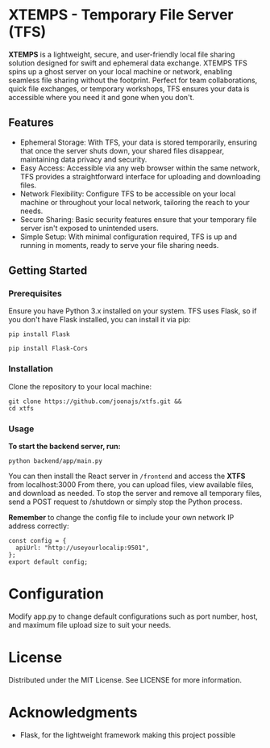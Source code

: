 # XTEMPS - Temporary File Server (TFS)

**XTEMPS** is a lightweight, secure, and user-friendly local file sharing solution designed for swift and ephemeral data exchange. XTEMPS TFS spins up a ghost server on your local machine or network, enabling seamless file sharing without the footprint. Perfect for team collaborations, quick file exchanges, or temporary workshops, TFS ensures your data is accessible where you need it and gone when you don't.

## Features

 - Ephemeral Storage: With TFS, your data is stored temporarily, ensuring that once the server shuts down, your shared files disappear, maintaining data privacy and security.
 - Easy Access: Accessible via any web browser within the same network, TFS provides a straightforward interface for uploading and downloading files.
 - Network Flexibility: Configure TFS to be accessible on your local machine or throughout your local network, tailoring the reach to your needs.
 - Secure Sharing: Basic security features ensure that your temporary file server isn't exposed to unintended users.
 - Simple Setup: With minimal configuration required, TFS is up and running in moments, ready to serve your file sharing needs.

## Getting Started
### Prerequisites
Ensure you have Python 3.x installed on your system. TFS uses Flask, so if you don't have Flask installed, you can install it via pip:
```
pip install Flask
```
```
pip install Flask-Cors
```
### Installation
Clone the repository to your local machine:
```
git clone https://github.com/joonajs/xtfs.git &&
cd xtfs
```
### Usage
**To start the backend server, run:**
```
python backend/app/main.py
```
You can then install the React server in ```/frontend``` and access the **XTFS** from localhost:3000
From there, you can upload files, view available files, and download as needed.
To stop the server and remove all temporary files, send a POST request to /shutdown or simply stop the Python process.

**Remember** to change the config file to include your own network IP address correctly:
```
const config = {
  apiUrl: "http://useyourlocalip:9501",
};
export default config;
```

# Configuration
Modify app.py to change default configurations such as port number, host, and maximum file upload size to suit your needs.

# License
Distributed under the MIT License. See LICENSE for more information.

# Acknowledgments
- Flask, for the lightweight framework making this project possible
